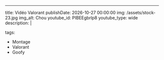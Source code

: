 ---
title: Vidéo Valorant
publishDate: 2026-10-27 00:00:00
img: /assets/stock-23.jpg
img_alt: Chou
youtube_id: PIBEEgbrlp8
youtube_type: wide
description: |

tags:
  - Montage
  - Valorant
  - Goofy